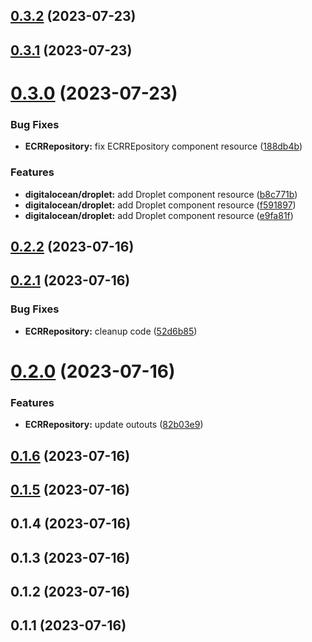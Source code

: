 ## [0.3.2](https://github.com/dzangolab/pulumi/compare/v0.2.2...v0.3.2) (2023-07-23)



## [0.3.1](https://github.com/dzangolab/pulumi/compare/v0.2.2...v0.3.1) (2023-07-23)



# [0.3.0](https://github.com/dzangolab/pulumi/compare/v0.2.2...v0.3.0) (2023-07-23)


### Bug Fixes

* **ECRRepository:** fix ECRREpository component resource ([188db4b](https://github.com/dzangolab/pulumi/commit/188db4b5bee4b536692fa8bc375de7012391dcfc))


### Features

* **digitalocean/droplet:** add Droplet component resource ([b8c771b](https://github.com/dzangolab/pulumi/commit/b8c771b0be47d488fd0f05c47a93968b54f38863))
* **digitalocean/droplet:** add Droplet component resource ([f591897](https://github.com/dzangolab/pulumi/commit/f591897c5d249872de017f11746bf31eebf1e72f))
* **digitalocean/droplet:** add Droplet component resource ([e9fa81f](https://github.com/dzangolab/pulumi/commit/e9fa81fee520d9ad064e9a17d015c008bc9bca54))



## [0.2.2](https://github.com/dzangolab/pulumi/compare/v0.2.0...v0.2.2) (2023-07-16)



## [0.2.1](https://github.com/dzangolab/pulumi/compare/v0.2.0...v0.2.1) (2023-07-16)


### Bug Fixes

* **ECRRepository:** cleanup code ([52d6b85](https://github.com/dzangolab/pulumi/commit/52d6b85796a788490abd0da2476dce4df37e88a9))



# [0.2.0](https://github.com/dzangolab/pulumi/compare/v0.1.6...v0.2.0) (2023-07-16)


### Features

* **ECRRepository:** update outouts ([82b03e9](https://github.com/dzangolab/pulumi/commit/82b03e974c6bfba9d4a911c21bc1e1d4f377cd99))



## [0.1.6](https://github.com/dzangolab/pulumi/compare/v0.1.5...v0.1.6) (2023-07-16)



## [0.1.5](https://github.com/dzangolab/pulumi/compare/v0.1.4...v0.1.5) (2023-07-16)



## 0.1.4 (2023-07-16)



## 0.1.3 (2023-07-16)



## 0.1.2 (2023-07-16)



## 0.1.1 (2023-07-16)



